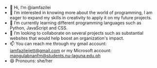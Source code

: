 - 👋 Hi, I’m @iamfazilei
- 👀 I’m interested in knowing more about the world of programming, I am eager to expand my skills in creativity to apply it on my future projects.
- 🌱 I’m currently learning different programming languages such as Python, JavaScript and CSS.
- 💞️ I’m looking to collaborate on several projects such as substantial websites that would help boost an organization's impact.
- 📫 You can reach me through my gmail account: iamfazileijett@gmail.com or my Microsoft account: mangulabnanfm@students.nu-laguna.edu.ph
- 😄 Pronouns: she/her


<!---
iamfazilei/iamfazilei is a ✨ special ✨ repository because its `README.md` (this file) appears on your GitHub profile.
You can click the Preview link to take a look at your changes.
--->
